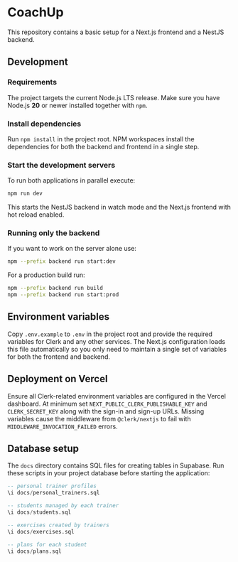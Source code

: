 # CoachUp

This repository contains a basic setup for a Next.js frontend and a NestJS backend.

## Development

### Requirements
The project targets the current Node.js LTS release. Make sure you have
Node.js **20** or newer installed together with `npm`.

### Install dependencies

Run `npm install` in the project root. NPM workspaces install the dependencies
for both the backend and frontend in a single step.

### Start the development servers

To run both applications in parallel execute:

```bash
npm run dev
```

This starts the NestJS backend in watch mode and the Next.js frontend with hot
reload enabled.

### Running only the backend

If you want to work on the server alone use:

```bash
npm --prefix backend run start:dev
```

For a production build run:

```bash
npm --prefix backend run build
npm --prefix backend run start:prod
```

## Environment variables
Copy `.env.example` to `.env` in the project root and provide the required
variables for Clerk and any other services. The Next.js configuration loads this
file automatically so you only need to maintain a single set of variables for
both the frontend and backend.

## Deployment on Vercel
Ensure all Clerk-related environment variables are configured in the Vercel dashboard. At minimum set `NEXT_PUBLIC_CLERK_PUBLISHABLE_KEY` and `CLERK_SECRET_KEY` along with the sign-in and sign-up URLs. Missing variables cause the middleware from `@clerk/nextjs` to fail with `MIDDLEWARE_INVOCATION_FAILED` errors.

## Database setup
The `docs` directory contains SQL files for creating tables in Supabase. Run
these scripts in your project database before starting the application:

```sql
-- personal trainer profiles
\i docs/personal_trainers.sql

-- students managed by each trainer
\i docs/students.sql

-- exercises created by trainers
\i docs/exercises.sql

-- plans for each student
\i docs/plans.sql
```

